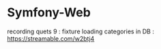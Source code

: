 # Symfony-Web
recording quets 9 : fixture loading categories in DB : 
https://streamable.com/w2btj4
